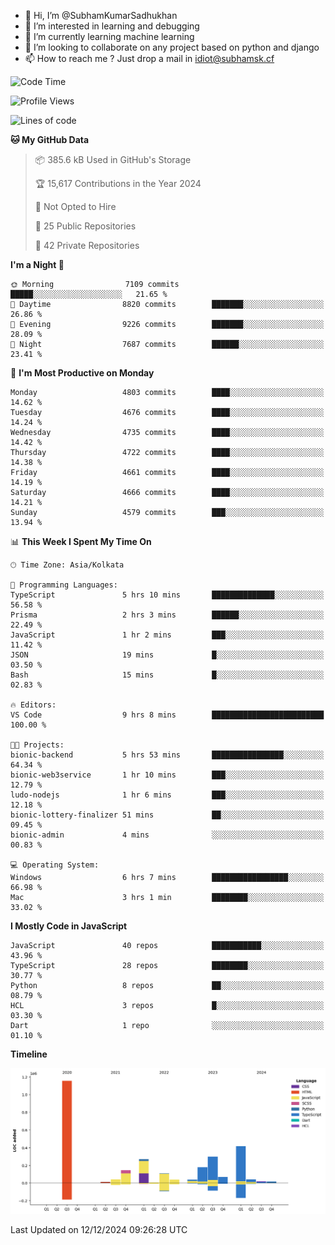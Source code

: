 - 👋 Hi, I’m @SubhamKumarSadhukhan
- 👀 I’m interested in learning and debugging
- 🌱 I’m currently learning machine learning
- 💞️ I’m looking to collaborate on any project based on python and django
- 📫 How to reach me ?
      Just drop a mail in idiot@subhamsk.cf

<!---
SubhamKumarSadhukhan/SubhamKumarSadhukhan is a ✨ special ✨ repository because its `README.md` (this file) appears on your GitHub profile.
You can click the Preview link to take a look at your changes.
--->


<!--START_SECTION:waka-->
![Code Time](http://img.shields.io/badge/Code%20Time-2%2C662%20hrs%2057%20mins-blue)

![Profile Views](http://img.shields.io/badge/Profile%20Views-1-blue)

![Lines of code](https://img.shields.io/badge/From%20Hello%20World%20I%27ve%20Written-2.8%20million%20lines%20of%20code-blue)

**🐱 My GitHub Data** 

> 📦 385.6 kB Used in GitHub's Storage 
 > 
> 🏆 15,617 Contributions in the Year 2024
 > 
> 🚫 Not Opted to Hire
 > 
> 📜 25 Public Repositories 
 > 
> 🔑 42 Private Repositories 
 > 
**I'm a Night 🦉** 

```text
🌞 Morning                7109 commits        █████░░░░░░░░░░░░░░░░░░░░   21.65 % 
🌆 Daytime                8820 commits        ███████░░░░░░░░░░░░░░░░░░   26.86 % 
🌃 Evening                9226 commits        ███████░░░░░░░░░░░░░░░░░░   28.09 % 
🌙 Night                  7687 commits        ██████░░░░░░░░░░░░░░░░░░░   23.41 % 
```
📅 **I'm Most Productive on Monday** 

```text
Monday                   4803 commits        ████░░░░░░░░░░░░░░░░░░░░░   14.62 % 
Tuesday                  4676 commits        ████░░░░░░░░░░░░░░░░░░░░░   14.24 % 
Wednesday                4735 commits        ████░░░░░░░░░░░░░░░░░░░░░   14.42 % 
Thursday                 4722 commits        ████░░░░░░░░░░░░░░░░░░░░░   14.38 % 
Friday                   4661 commits        ████░░░░░░░░░░░░░░░░░░░░░   14.19 % 
Saturday                 4666 commits        ████░░░░░░░░░░░░░░░░░░░░░   14.21 % 
Sunday                   4579 commits        ███░░░░░░░░░░░░░░░░░░░░░░   13.94 % 
```


📊 **This Week I Spent My Time On** 

```text
🕑︎ Time Zone: Asia/Kolkata

💬 Programming Languages: 
TypeScript               5 hrs 10 mins       ██████████████░░░░░░░░░░░   56.58 % 
Prisma                   2 hrs 3 mins        ██████░░░░░░░░░░░░░░░░░░░   22.49 % 
JavaScript               1 hr 2 mins         ███░░░░░░░░░░░░░░░░░░░░░░   11.42 % 
JSON                     19 mins             █░░░░░░░░░░░░░░░░░░░░░░░░   03.50 % 
Bash                     15 mins             █░░░░░░░░░░░░░░░░░░░░░░░░   02.83 % 

🔥 Editors: 
VS Code                  9 hrs 8 mins        █████████████████████████   100.00 % 

🐱‍💻 Projects: 
bionic-backend           5 hrs 53 mins       ████████████████░░░░░░░░░   64.34 % 
bionic-web3service       1 hr 10 mins        ███░░░░░░░░░░░░░░░░░░░░░░   12.79 % 
ludo-nodejs              1 hr 6 mins         ███░░░░░░░░░░░░░░░░░░░░░░   12.18 % 
bionic-lottery-finalizer 51 mins             ██░░░░░░░░░░░░░░░░░░░░░░░   09.45 % 
bionic-admin             4 mins              ░░░░░░░░░░░░░░░░░░░░░░░░░   00.83 % 

💻 Operating System: 
Windows                  6 hrs 7 mins        █████████████████░░░░░░░░   66.98 % 
Mac                      3 hrs 1 min         ████████░░░░░░░░░░░░░░░░░   33.02 % 
```

**I Mostly Code in JavaScript** 

```text
JavaScript               40 repos            ███████████░░░░░░░░░░░░░░   43.96 % 
TypeScript               28 repos            ████████░░░░░░░░░░░░░░░░░   30.77 % 
Python                   8 repos             ██░░░░░░░░░░░░░░░░░░░░░░░   08.79 % 
HCL                      3 repos             █░░░░░░░░░░░░░░░░░░░░░░░░   03.30 % 
Dart                     1 repo              ░░░░░░░░░░░░░░░░░░░░░░░░░   01.10 % 
```



**Timeline**

![Lines of Code chart](https://raw.githubusercontent.com/SubhamKumarSadhukhan/SubhamKumarSadhukhan/main/assets/bar_graph.png)


 Last Updated on 12/12/2024 09:26:28 UTC
<!--END_SECTION:waka-->
